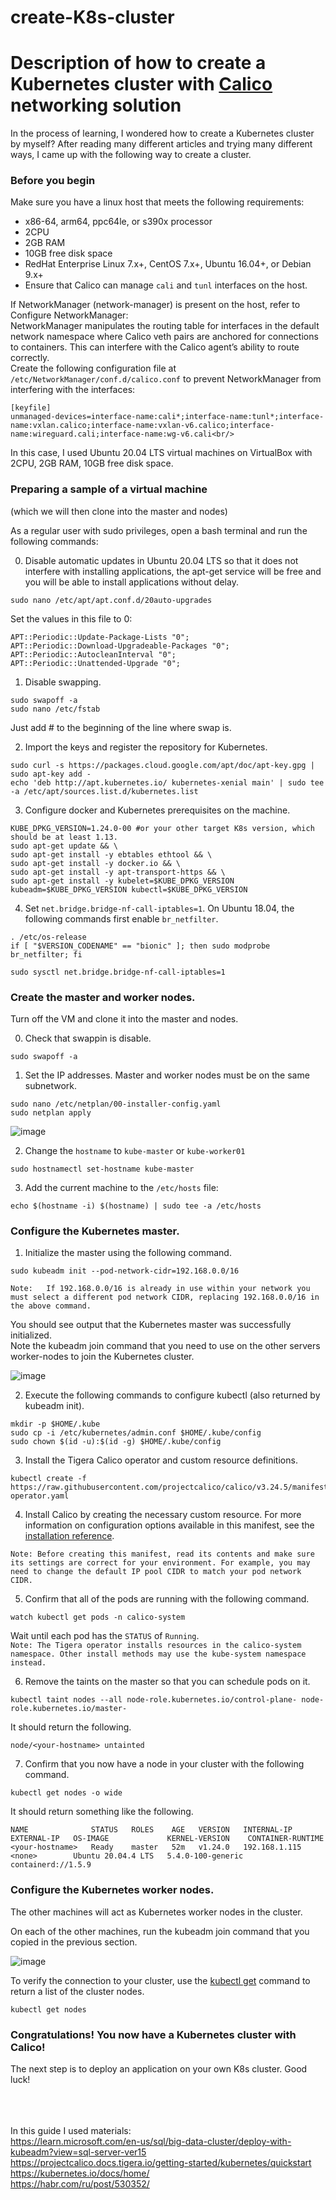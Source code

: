 # create-K8s-cluster
# Description of how to create a Kubernetes cluster with [Calico](https://projectcalico.docs.tigera.io/about/about-calico "What is Calico?") networking solution  

In the process of learning, I wondered how to create a Kubernetes cluster by myself? After reading many different articles and trying many different ways, I came up with the following way to create a cluster.

### Before you begin

Make sure you have a linux host that meets the following requirements:  

+ x86-64, arm64, ppc64le, or s390x processor
+ 2CPU
+ 2GB RAM
+ 10GB free disk space
+ RedHat Enterprise Linux 7.x+, CentOS 7.x+, Ubuntu 16.04+, or Debian 9.x+
+ Ensure that Calico can manage `cali` and `tunl` interfaces on the host. 

If NetworkManager (network-manager) is present on the host, refer to Configure NetworkManager:  
NetworkManager manipulates the routing table for interfaces in the default network namespace where Calico veth pairs are anchored for connections to containers. This can interfere with the Calico agent’s ability to route correctly.  
Create the following configuration file at `/etc/NetworkManager/conf.d/calico.conf` to prevent NetworkManager from interfering with the interfaces:

    [keyfile]  
    unmanaged-devices=interface-name:cali*;interface-name:tunl*;interface-name:vxlan.calico;interface-name:vxlan-v6.calico;interface-name:wireguard.cali;interface-name:wg-v6.cali<br/>
    
In this case, I used Ubuntu 20.04 LTS virtual machines on VirtualBox with 2CPU, 2GB RAM, 10GB free disk space.  

### Preparing a sample of a virtual machine
(which we will then clone into the master and nodes)

As a regular user with sudo privileges, open a bash terminal and run the following commands:

  0. Disable automatic updates in Ubuntu 20.04 LTS so that it does not interfere with installing applications, the apt-get service will be free and you will be able to install applications without delay.
  
    sudo nano /etc/apt/apt.conf.d/20auto-upgrades
    
   Set the values in this file to 0:
  
    APT::Periodic::Update-Package-Lists "0";
    APT::Periodic::Download-Upgradeable-Packages "0";
    APT::Periodic::AutocleanInterval "0";
    APT::Periodic::Unattended-Upgrade "0";

  1. Disable swapping.
  
    sudo swapoff -a
    sudo nano /etc/fstab
    
  Just add # to the beginning of the line where swap is.

  2. Import the keys and register the repository for Kubernetes.
  
    sudo curl -s https://packages.cloud.google.com/apt/doc/apt-key.gpg | sudo apt-key add -
    echo 'deb http://apt.kubernetes.io/ kubernetes-xenial main' | sudo tee -a /etc/apt/sources.list.d/kubernetes.list

  3. Configure docker and Kubernetes prerequisites on the machine.
  
    KUBE_DPKG_VERSION=1.24.0-00 #or your other target K8s version, which should be at least 1.13.
    sudo apt-get update && \
    sudo apt-get install -y ebtables ethtool && \
    sudo apt-get install -y docker.io && \
    sudo apt-get install -y apt-transport-https && \
    sudo apt-get install -y kubelet=$KUBE_DPKG_VERSION kubeadm=$KUBE_DPKG_VERSION kubectl=$KUBE_DPKG_VERSION

  4. Set `net.bridge.bridge-nf-call-iptables=1`. On Ubuntu 18.04, the following commands first enable `br_netfilter`.
  
    . /etc/os-release
    if [ "$VERSION_CODENAME" == "bionic" ]; then sudo modprobe br_netfilter; fi
    
    sudo sysctl net.bridge.bridge-nf-call-iptables=1
    
### Create the master and worker nodes.
Turn off the VM and clone it into the master and nodes.  
  
  0. Check that swappin is disable.
  
    sudo swapoff -a

  1. Set the IP addresses. Master and worker nodes must be on the same subnetwork.
  
    sudo nano /etc/netplan/00-installer-config.yaml
    sudo netplan apply  
    
  ![image](https://user-images.githubusercontent.com/97964258/210066370-a72a44c4-39fc-41ee-a9db-4fdbf960999e.png)

    
  2. Change the `hostname` to `kube-master` or `kube-worker01`
  
    sudo hostnamectl set-hostname kube-master
    
  3. Add the current machine to the `/etc/hosts` file:
  
    echo $(hostname -i) $(hostname) | sudo tee -a /etc/hosts
    
### Configure the Kubernetes master.
  
  1. Initialize the master using the following command.
  
    sudo kubeadm init --pod-network-cidr=192.168.0.0/16
    
  `Note:  
  If 192.168.0.0/16 is already in use within your network you must select a different pod network CIDR, replacing 192.168.0.0/16 in the above command.`
  
  You should see output that the Kubernetes master was successfully initialized.  
  Note the kubeadm join command that you need to use on the other servers worker-nodes to join the Kubernetes cluster.
  
  ![image](https://user-images.githubusercontent.com/97964258/205933500-ca0a30b6-030f-495f-97dc-86842a15b993.png)
  
  2. Execute the following commands to configure kubectl (also returned by kubeadm init).
  
    mkdir -p $HOME/.kube
    sudo cp -i /etc/kubernetes/admin.conf $HOME/.kube/config
    sudo chown $(id -u):$(id -g) $HOME/.kube/config

  3. Install the Tigera Calico operator and custom resource definitions.
  
    kubectl create -f https://raw.githubusercontent.com/projectcalico/calico/v3.24.5/manifests/tigera-operator.yaml

  4. Install Calico by creating the necessary custom resource. For more information on configuration options available in this manifest, see the [installation reference](https://projectcalico.docs.tigera.io/reference/installation/api).
  
  `Note: Before creating this manifest, read its contents and make sure its settings are correct for your environment. For example, you may need to change the default IP pool CIDR to match your pod network CIDR.`
  
  5. Confirm that all of the pods are running with the following command.
  
    watch kubectl get pods -n calico-system

  Wait until each pod has the `STATUS` of `Running`.  
  `Note: The Tigera operator installs resources in the calico-system namespace. Other install methods may use the kube-system namespace instead.`
  
  6. Remove the taints on the master so that you can schedule pods on it.
  
    kubectl taint nodes --all node-role.kubernetes.io/control-plane- node-role.kubernetes.io/master-

  It should return the following.
  
    node/<your-hostname> untainted

  7. Confirm that you now have a node in your cluster with the following command.
  
    kubectl get nodes -o wide

  It should return something like the following.
  
    NAME              STATUS   ROLES    AGE   VERSION   INTERNAL-IP   EXTERNAL-IP   OS-IMAGE             KERNEL-VERSION    CONTAINER-RUNTIME
    <your-hostname>   Ready    master   52m   v1.24.0   192.168.1.115   <none>        Ubuntu 20.04.4 LTS   5.4.0-100-generic   containerd://1.5.9
    
  
  ### Configure the Kubernetes worker nodes.
  
  The other machines will act as Kubernetes worker nodes in the cluster.

  On each of the other machines, run the kubeadm join command that you copied in the previous section.  
  
  ![image](https://user-images.githubusercontent.com/97964258/205933835-0718e3d1-62d4-4c34-a0cc-c0d84be92191.png)
  
  To verify the connection to your cluster, use the [kubectl get](https://kubernetes.io/docs/reference/generated/kubectl/kubectl-commands) command to return a list of the cluster nodes.
  
    kubectl get nodes
  
  ### Congratulations! You now have a Kubernetes cluster with Calico!  
  The next step is to deploy an application on your own K8s cluster. Good luck!<br/><br/><br/><br/>

  In this guide I used materials:  
  https://learn.microsoft.com/en-us/sql/big-data-cluster/deploy-with-kubeadm?view=sql-server-ver15  
  https://projectcalico.docs.tigera.io/getting-started/kubernetes/quickstart  
  https://kubernetes.io/docs/home/  
  https://habr.com/ru/post/530352/  

